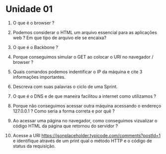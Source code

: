 # Unidade 01

1. O que é o browser ?

2.  Podemos considerar o HTML um arquivo essencial para as aplicações web ? Em que tipo de arquivo ele se encaixa?

3. O que é o Backbone ?

4. Porque conseguimos simular o GET ao colocar o URI no navegador / browser ?

5. Quais comandos podemos indentificar o IP da máquina e cite 3 informações importantes.

6. Descreva com suas palavras o ciclo de uma Sprint.

7. O que é o DNS e de que maneira facilitou a internet como utilizamos ?

8. Porque não conseguimos acessar outra máquina acessando o endereço 127.0.0.1 ? Como seria a forma correta e por quê ?

9. Ao acessar uma página no navegador, como conseguimos vizualizar o código HTML da página que retornou do servidor ?

10. Acesse a URI https://jsonplaceholder.typicode.com/comments?postId=1 e identifique através de um print qual o método HTTP e o código de status da requisição.
